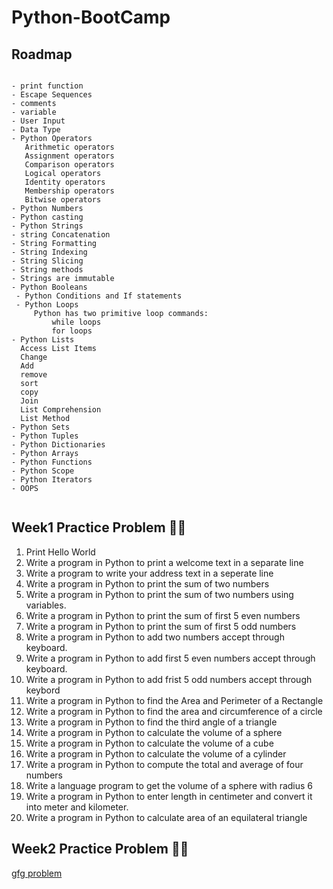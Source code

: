 # Python-BootCamp

## Roadmap

 ```
 
 - print function
 - Escape Sequences
 - comments
 - variable
 - User Input
 - Data Type
 - Python Operators
    Arithmetic operators
    Assignment operators
    Comparison operators
    Logical operators
    Identity operators
    Membership operators
    Bitwise operators 
 - Python Numbers
 - Python casting
 - Python Strings
 - string Concatenation
 - String Formatting 
 - String Indexing
 - String Slicing
 - String methods
 - Strings are immutable 
 - Python Booleans 
  - Python Conditions and If statements
  - Python Loops
      Python has two primitive loop commands:
          while loops
          for loops
 - Python Lists
   Access List Items
   Change
   Add
   remove
   sort
   copy
   Join 
   List Comprehension
   List Method
 - Python Sets
 - Python Tuples
 - Python Dictionaries
 - Python Arrays
 - Python Functions
 - Python Scope
 - Python Iterators
 - OOPS
 
 
 ```
 ## Week1 Practice Problem 👩‍💻 
 1. Print Hello World
 2. Write a program in Python to print a welcome text in a separate line
 3. Write a program to write your address text in a seperate line
 4. Write a program in Python to print the sum of two numbers
 5. Write a program in Python to print the sum of two numbers using variables.
 6. Write a program in Python to print the sum of first 5 even numbers
 7. Write a program in Python to print the sum of first 5 odd numbers
 8. Write a program in Python to add two numbers accept through keyboard.
 9. Write a program in Python to add first 5 even numbers accept through keyboard.
 10. Write a program in Python to add frist 5 odd numbers accept through keybord
 11. Write a program in Python to find the Area and Perimeter of a Rectangle
 12. Write a program in Python to find the area and circumference of a circle
 13. Write a program in Python to find the third angle of a triangle
 14. Write a program in Python to calculate the volume of a sphere
 15. Write a program in Python to calculate the volume of a cube
 16. Write a program in Python to calculate the volume of a cylinder
 17. Write a program in Python to compute the total and average of four numbers
 18. Write a language program to get the volume of a sphere with radius 6
 19. Write a program in Python to enter length in centimeter and convert it into meter and kilometer.
 20. Write a program in Python to calculate area of an equilateral triangle
 
  ## Week2 Practice Problem 👩‍💻 
  [gfg problem](https://practice.geeksforgeeks.org/problems/if-loop-python/1/?track=python-module-2&batchId=119)
 
